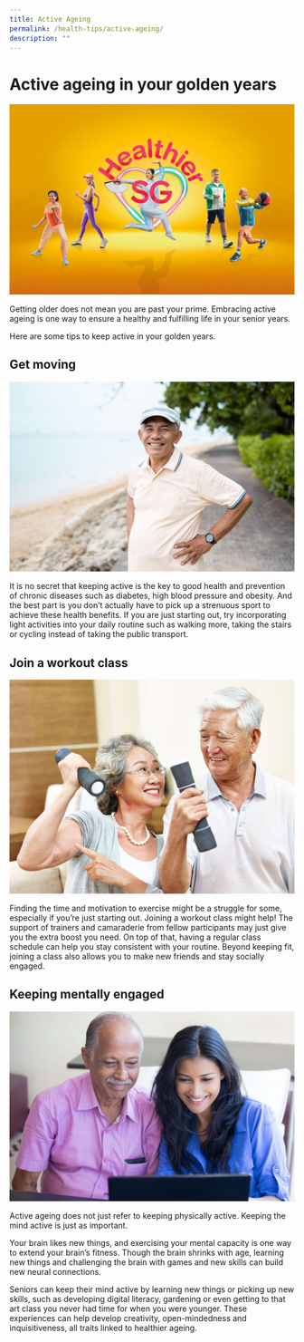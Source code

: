 ```yaml
---
title: Active Ageing
permalink: /health-tips/active-ageing/
description: ""
---
```

# Active ageing in your golden years # 
  ![activeageing](/images/Seniors%20Banner.png)
 
Getting older does not mean you are past your prime. Embracing active ageing is one way to ensure a healthy and fulfilling life in your senior years. 

Here are some tips to keep active in your golden years.

## Get moving ## 
  
  ![activeageing](/images/getmoving.jpeg)

It is no secret that keeping active is the key to good health and prevention of chronic diseases such as diabetes, high blood pressure and obesity. And the best part is you don’t actually have to pick up a strenuous sport to achieve these health benefits. If you are just starting out, try incorporating light activities into your daily routine such as walking more, taking the stairs or cycling instead of taking the public transport. 
  
## Join a workout class ##

  ![activeageing](/images/workout.jpeg)
 
Finding the time and motivation to exercise might be a struggle for some, especially if you’re just starting out. Joining a workout class might help! The support of trainers and camaraderie from fellow participants may just give you the extra boost you need. On top of that, having a regular class schedule can help you stay consistent with your routine. Beyond keeping fit, joining a class also allows you to make new friends and stay socially engaged.

## Keeping mentally engaged ##

  ![activeageing](/images/mental.jpeg)

Active ageing does not just refer to keeping physically active. Keeping the mind active is just as important. 
 
Your brain likes new things, and exercising your mental capacity is one way to extend your brain’s fitness. Though the brain shrinks with age, learning new things and challenging the brain with games and new skills can build new neural connections.  

Seniors can keep their mind active by learning new things or picking up new skills, such as developing digital literacy, gardening or even getting to that art class you never had time for when you were younger. These experiences can help develop creativity, open-mindedness and inquisitiveness, all traits linked to healthier ageing.